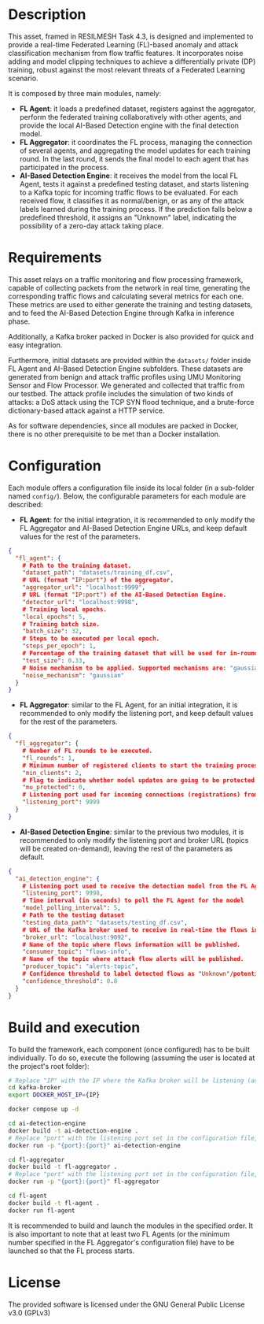 # Description

This asset, framed in RESILMESH Task 4.3, is designed and implemented to provide a real-time Federated Learning (FL)-based anomaly and attack classification mechanism from flow traffic features. It incorporates noise adding and model clipping techniques to achieve a differentially private (DP) training, robust against the most relevant threats of a Federated Learning scenario.

It is composed by three main modules, namely:

- **FL Agent**: it loads a predefined dataset, registers against the aggregator, perform the federated training collaboratively with other agents, and provide the local AI-Based Detection engine with the final detection model.
- **FL Aggregator**: it coordinates the FL process, managing the connection of several agents, and aggregating the model updates for each training round. In the last round, it sends the final model to each agent that has participated in the process.
- **AI-Based Detection Engine**: it receives the model from the local FL Agent, tests it against a predefined testing dataset, and starts listening to a Kafka topic for incoming traffic flows to be evaluated. For each received flow, it classifies it as normal/benign, or as any of the attack labels learned during the training process. If the prediction falls below a predefined threshold, it assigns an "Unknown" label, indicating the possibility of a zero-day attack taking place. 

# Requirements

This asset relays on a traffic monitoring and flow processing framework, capable of collecting packets from the network in real time, generating the corresponding traffic flows and calculating several metrics for each one. These metrics are used to either generate the training and testing datasets, and to feed the AI-Based Detection Engine through Kafka in inference phase.

Additionally, a Kafka broker packed in Docker is also provided for quick and easy integration.

Furthermore, initial datasets are provided within the `datasets/` folder inside FL Agent and AI-Based Detection Engine subfolders. These datasets are generated from benign and attack traffic profiles using UMU Monitoring Sensor and Flow Processor. We generated and collected that traffic from our testbed. The attack profile includes the simulation of two kinds of attacks: a DoS attack using the TCP SYN flood technique, and a brute-force dictionary-based attack against a HTTP service. 

As for software dependencies, since all modules are packed in Docker, there is no other prerequisite to be met than a Docker installation. 

# Configuration

Each module offers a configuration file inside its local folder (in a sub-folder named `config/`). Below, the configurable parameters for each module are described:

- **FL Agent**: for the initial integration, it is recommended to only modify the FL Aggregator and AI-Based Detection Engine URLs, and keep default values for the rest of the parameters.

```json
{
  "fl_agent": {
    # Path to the training dataset.
    "dataset_path": "datasets/training_df.csv",
    # URL (format "IP:port") of the aggregator.
    "aggregator_url": "localhost:9999",
    # URL (format "IP:port") of the AI-Based Detection Engine.
    "detector_url": "localhost:9998",
    # Training local epochs.
    "local_epochs": 5,
    # Training batch size.
    "batch_size": 32,
    # Steps to be executed per local epoch.
    "steps_per_epoch": 1,
    # Percentage of the training dataset that will be used for in-round testing.
    "test_size": 0.33,
    # Noise mechanism to be applied. Supported mechanisms are: "gaussian", "laplacian", "uniform", "exponential" and "salt_and_pepper".
    "noise_mechanism": "gaussian" 
  }
}
```

- **FL Aggregator**: similar to the FL Agent, for an initial integration, it is recommended to only modify the listening port, and keep default values for the rest of the parameters.

```json
{
  "fl_aggregator": {
    # Number of FL rounds to be executed.
    "fl_rounds": 1,
    # Minimum number of registered clients to start the training process.
    "min_clients": 2,
    # Flag to indicate whether model updates are going to be protected (through DP) or not. 0 will disable this functionality, 1 will enable it. When enabled, agents will apply the noise mechanism defined in their local configuration, as well as a predefined model clipping.
    "mu_protected": 0,
    # Listening port used for incoming connections (registrations) from FL Agents. This value is important to adjust the aggregator's URL in the FL Agents' local configurations.
    "listening_port": 9999
  }
}
```

- **AI-Based Detection Engine**: similar to the previous two modules, it is recommended to only modify the listening port and broker URL (topics will be created on-demand), leaving the rest of the parameters as default.

```json
{
  "ai_detection_engine": {
    # Listening port used to receive the detection model from the FL Agent 
    "listening_port": 9998,
    # Time interval (in seconds) to poll the FL Agent for the model
    "model_polling_interval": 5,
    # Path to the testing dataset
    "testing_data_path": "datasets/testing_df.csv",
    # URL of the Kafka broker used to receive in real-time the flows information.
    "broker_url": "localhost:9092",
    # Name of the topic where flows information will be published.
    "consumer_topic": "flows-info",
    # Name of the topic where attack flow alerts will be published.
    "producer_topic": "alerts-topic",
    # Confidence threshold to label detected flows as "Unknown"/potential zero-day
    "confidence_threshold": 0.8
  }
}
```

# Build and execution

To build the framework, each component (once configured) has to be built individually. To do so, execute the following (assuming the user is located at the project's root folder):

```bash
# Replace "IP" with the IP where the Kafka broker will be listening (advertised IP).
cd kafka-broker
export DOCKER_HOST_IP={IP}

docker compose up -d
```

```bash
cd ai-detection-engine
docker build -t ai-detection-engine .
# Replace "port" with the listening port set in the configuration file, ommiting the brackets.
docker run -p "{port}:{port}" ai-detection-engine 
```

```bash
cd fl-aggregator
docker build -t fl-aggregator .
# Replace "port" with the listening port set in the configuration file, ommiting the brackets.
docker run -p "{port}:{port}" fl-aggregator
```

```bash
cd fl-agent
docker build -t fl-agent .
docker run fl-agent
```

It is recommended to build and launch the modules in the specified order. It is also important to note that at least two FL Agents (or the minimum number specified in the FL Aggregator's configuration file) have to be launched so that the FL process starts.

# License

The provided software is licensed under the GNU General Public License v3.0 (GPLv3)

